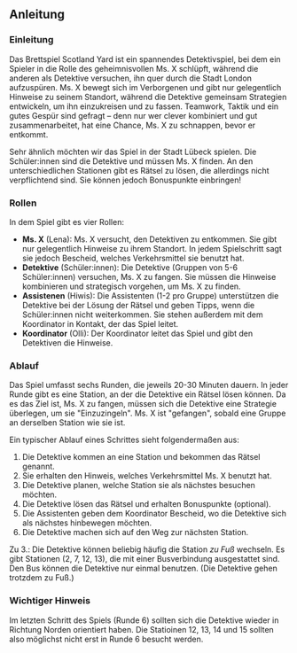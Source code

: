 ## Anleitung

### Einleitung
Das Brettspiel Scotland Yard ist ein spannendes Detektivspiel, bei dem ein Spieler in die Rolle des geheimnisvollen Ms. X schlüpft, während die anderen als Detektive versuchen, ihn quer durch die Stadt London aufzuspüren. Ms. X bewegt sich im Verborgenen und gibt nur gelegentlich Hinweise zu seinem Standort, während die Detektive gemeinsam Strategien entwickeln, um ihn einzukreisen und zu fassen. Teamwork, Taktik und ein gutes Gespür sind gefragt – denn nur wer clever kombiniert und gut zusammenarbeitet, hat eine Chance, Ms. X zu schnappen, bevor er entkommt.

Sehr ähnlich möchten wir das Spiel in der Stadt Lübeck spielen. Die Schüler:innen sind die Detektive und müssen Ms. X finden. An den unterschiedlichen Stationen gibt es Rätsel zu lösen, die allerdings nicht verpflichtend sind. Sie können jedoch Bonuspunkte einbringen!

### Rollen
In dem Spiel gibt es vier Rollen:
- **Ms. X** (Lena): Ms. X versucht, den Detektiven zu entkommen. Sie gibt nur gelegentlich Hinweise zu ihrem Standort. In jedem Spielschritt sagt sie jedoch Bescheid, welches Verkehrsmittel sie benutzt hat. 
- **Detektive** (Schüler:innen): Die Detektive (Gruppen von 5-6 Schüler:innen) versuchen, Ms. X zu fangen. Sie müssen die Hinweise kombinieren und strategisch vorgehen, um Ms. X zu finden.
- **Assistenen** (Hiwis): Die Assistenten (1-2 pro Gruppe) unterstützen die Detektive bei der Lösung der Rätsel und geben Tipps, wenn die Schüler:innen nicht weiterkommen. Sie stehen außerdem mit dem Koordinator in Kontakt, der das Spiel leitet.
- **Koordinator** (Olli): Der Koordinator leitet das Spiel und gibt den Detektiven die Hinweise.

### Ablauf
Das Spiel umfasst sechs Runden, die jeweils 20-30 Minuten dauern. In jeder Runde gibt es eine Station, an der die Detektive ein Rätsel lösen können. Da es das Ziel ist, Ms. X zu fangen, müssen sich die Detektive eine Strategie überlegen, um sie "Einzuzingeln". Ms. X ist "gefangen", sobald eine Gruppe an derselben Station wie sie ist.

Ein typischer Ablauf eines Schrittes sieht folgendermaßen aus:
1. Die Detektive kommen an eine Station und bekommen das Rätsel genannt.
2. Sie erhalten den Hinweis, welches Verkehrsmittel Ms. X benutzt hat.
3. Die Detektive planen, welche Station sie als nächstes besuchen möchten.
4. Die Detektive lösen das Rätsel und erhalten Bonuspunkte (optional).
5. Die Assistenten geben dem Koordinator Bescheid, wo die Detektive sich als nächstes hinbewegen möchten.
6. Die Detektive machen sich auf den Weg zur nächsten Station.

Zu 3.: Die Detektive können beliebig häufig die Station *zu Fuß* wechseln. Es gibt Stationen (2, 7, 12, 13), die mit einer Busverbindung ausgestattet sind. Den Bus können die Detektive nur einmal benutzen. (Die Detektive gehen trotzdem zu Fuß.)

### Wichtiger Hinweis
Im letzten Schritt des Spiels (Runde 6) sollten sich die Detektive wieder in Richtung Norden orientiert haben. Die Statioinen 12, 13, 14 und 15 sollten also möglichst nicht erst in Runde 6 besucht werden.